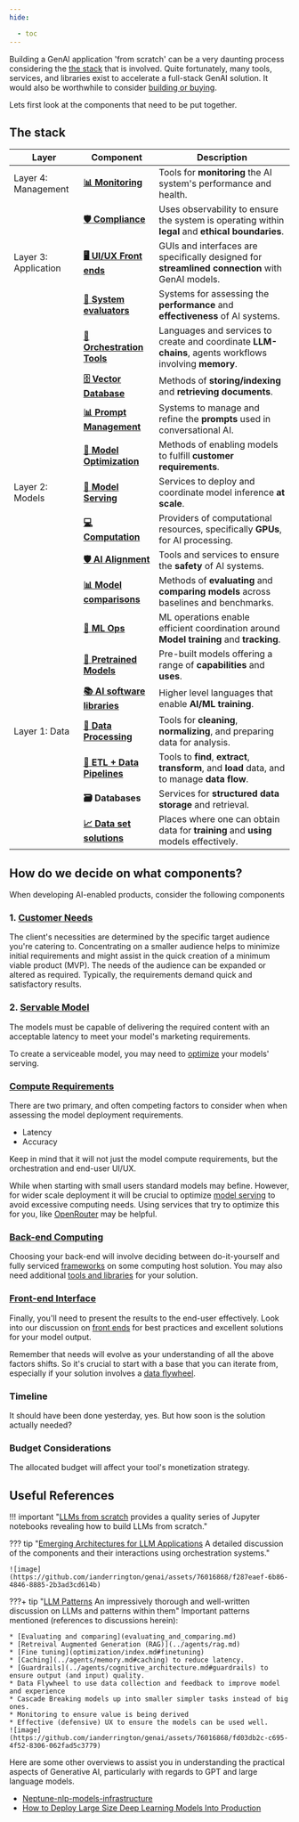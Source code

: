 ```yaml
---
hide:

  - toc
---
```


Building a GenAI application 'from scratch' can be a very daunting process considering the [the stack](#the-stack) that is involved. Quite fortunately, many tools, services, and libraries exist to accelerate a full-stack GenAI solution. It would also be worthwhile to consider [building or buying](../../Using/building_or_buying.md). 

Lets first look at the components that need to be put together. 

## The stack 
| Layer             | Component            | Description                                                                 | 
|-------------------|----------------------|-----------------------------------------------------------------------------|
| Layer 4: Management | [**📊 Monitoring**](./monitoring.md)        | Tools for **monitoring** the AI system's performance and health.            |
|                   | [**🛡 Compliance**](./compliance.md)            | Uses observability to ensure the system is operating within **legal** and **ethical boundaries**. |                  
| Layer 3: Application | [**🖥 UI/UX Front ends**](./front_end.md)       |  GUIs and interfaces are specifically designed for **streamlined connection** with GenAI models.         |
|                   | [**📝 System evaluators**](../agents/evaluating_and_comparing.md)            |Systems for assessing the **performance** and **effectiveness** of AI systems.      |   
|                   |  [**🧩 Orchestration Tools**](./orchestrating.md)          |  Languages and services to create and coordinate **LLM-chains**, agents workflows involving **memory**.          |
|                   | [**🗄  Vector Database**](./vector_databases.md)              | Methods of **storing/indexing** and **retrieving documents**.         |
|                   | [**📊  Prompt Management**](../prompting/index.md#libraries-and-collections)  |Systems to manage and refine the **prompts** used in conversational AI.          |   
|                   | [**🔧  Model Optimization**](../architectures/optimization/index.md) | Methods of enabling models to fulfill **customer requirements**. |              
| Layer 2: Models   | [**🚀  Model Serving**](./model_serving.md) | Services to deploy and coordinate model inference **at scale**.   | 
|                   | [**💻 Computation**](./computation.md)          | Providers of computational resources, specifically **GPUs**, for AI processing.  |              
|                   | [**🛡 AI Alignment**](./alignment.md)          | Tools and services to ensure the **safety** of AI systems.            |
|                   | [**📊 Model comparisons**](../architectures/evaluating_and_comparing.md)|  Methods of **evaluating** and **comparing models** across baselines and benchmarks.| 
|                   |[**🔄 ML Ops**](#ml-ops)    | ML operations enable efficient coordination around **Model training** and **tracking**. | 
|                   | [**🧠 Pretrained Models**](../architectures/pre_trained_models.md)   | Pre-built models offering a range of **capabilities** and **uses**.                  |        
|                   | [**📚 AI software libraries**](#ai-software-libraries)   | Higher level languages that enable **AI/ML training**.                 | 
| Layer 1: Data     | [**🧼 Data Processing**](./data.md)  | Tools for **cleaning**, **normalizing**, and preparing data for analysis.            |   |
|                   | [**🔄 ETL + Data Pipelines**](./data.md#etl-pipelines) | Tools to **find**, **extract**, **transform**, and **load** data, and to manage **data flow**.    |
|                   | **🗃 Databases**        | Services for **structured data storage** and retrieval. |            |
|                   | [**📈 Data set solutions**](./../data/sources.md)  | Places where one can obtain data for **training** and **using** models effectively. |



## How do we decide on what components?

When developing AI-enabled products, consider the following components

### 1. [Customer Needs](#caller-needs)

The client's necessities are determined by the specific target audience you're catering to. Concentrating on a smaller audience helps to minimize initial requirements and might assist in the quick creation of a minimum viable product (MVP). The needs of the audience can be expanded or altered as required. Typically, the requirements demand quick and satisfactory results.

### 2. [Servable Model](#servable-model)

The models must be capable of delivering the required content with an acceptable latency to meet your model's marketing requirements.

To create a serviceable model, you may need to [optimize](../../Understanding/architectures/optimization/index.md) your models' serving.

### [Compute Requirements](#compute-needs)

There are two primary, and often competing factors to consider when when assessing the model deployment requirements.

- Latency
- Accuracy

Keep in mind that it will not just the model compute requirements, but the orchestration and end-user UI/UX.

While when starting with small users standard models may befine. However, for wider scale deployment it will be crucial to optimize [model serving](../../Understanding/architectures/optimization/index.md) to avoid excessive computing needs. Using services that try to optimize this for you, like [OpenRouter](https://openrouter.ai/) may be helpful.

### [Back-end Computing](#compute-back-end)

Choosing your back-end will involve deciding between do-it-yourself and fully serviced [frameworks](./frameworks.md) on some computing host solution. You may also need additional [tools and libraries](libraries_and_tools.md) for your solution.

### [Front-end Interface](./front_end.md)

Finally, you'll need to present the results to the end-user effectively. Look into our discussion on [front ends](./front_end.md) for best practices and excellent solutions for your model output.

Remember that needs will evolve as your understanding of all the above factors shifts. So it's crucial to start with a base that you can iterate from, especially if your solution involves a [data flywheel](https://brightdata.com/blog/brightdata-in-practice/using-data-flywheel-to-scale-your-business).

### Timeline 

It should have been done yesterday, yes. But how soon is the solution actually needed? 

### Budget Considerations

The allocated budget will affect your tool's monetization strategy. 

## Useful References
!!! important "[LLMs from scratch](https://github.com/rasbt/LLMs-from-scratch/tree/main) provides a quality series of Jupyter notebooks revealing how to build LLMs from scratch."


??? tip "[Emerging Architectures for LLM Applications](https://a16z.com/2023/06/20/emerging-architectures-for-llm-applications/) A detailed discussion of the components and their interactions using orchestration systems."

    ![image](https://github.com/ianderrington/genai/assets/76016868/f287eaef-6b86-4846-8885-2b3ad3cd614b) 


???+ tip "[LLM Patterns](https://eugeneyan.com/writing/llm-patterns/) An impressively thorough and well-written discussion on LLMs and patterns within them"
    Important patterns mentioned (references to discussions herein):

    
    * [Evaluating and comparing](evaluating_and_comparing.md)
    * [Retreival Augmented Generation (RAG)](../agents/rag.md)
    * [Fine tuning](optimization/index.md#finetuning)
    * [Caching](../agents/memory.md#caching) to reduce latency.
    * [Guardrails](../agents/cognitive_architecture.md#guardrails) to ensure output (and input) quality.
    * Data Flywheel to use data collection and feedback to improve model and experience
    * Cascade Breaking models up into smaller simpler tasks instead of big ones.
    * Monitoring to ensure value is being derived
    * Effective (defensive) UX to ensure the models can be used well.
    ![image](https://github.com/ianderrington/genai/assets/76016868/fd03db2c-c695-4f52-8306-062fad5c3779)
    




Here are some other overviews to assist you in understanding the practical aspects of Generative AI, particularly with regards to GPT and large language models.

- [Neptune-nlp-models-infrastructure](https://neptune.ai/blog/nlp-models-infrastructure-cost-optimization#:~:text=Use%20a%20lightweight%20deployment%20framework,serve%20predictions%20over%20a%20network.)
- [How to Deploy Large Size Deep Learning Models Into Production](https://towardsdatascience.com/how-to-deploy-large-size-deep-learning-models-into-production-66b851d17f33)
